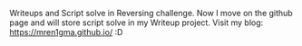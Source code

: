 Writeups and Script solve in Reversing challenge.
Now I move on the github page and will store script solve in my Writeup project.
Visit my blog: https://mren1gma.github.io/ :D
